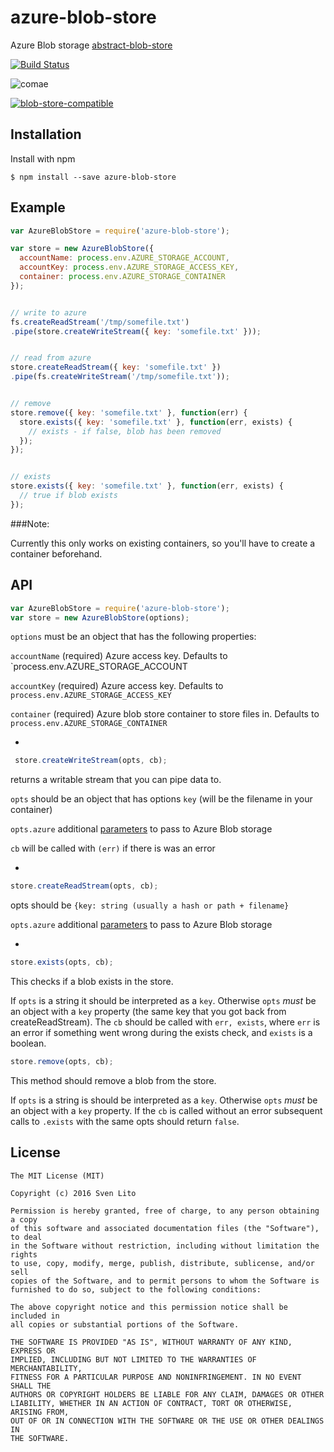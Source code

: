
# azure-blob-store

  Azure Blob storage [abstract-blob-store](http://npmrepo.com/abstract-blob-store)

  [![Build Status](https://travis-ci.org/svnlto/azure-blob-store.svg)](https://travis-ci.org/svnlto/azure-blob-store)

  ![comae](https://img.shields.io/badge/Development%20sponsored%20by-Comae%20Technologies-green.svg)


  [![blob-store-compatible](https://raw.githubusercontent.com/maxogden/abstract-blob-store/master/badge.png)](https://github.com/maxogden/abstract-blob-store)

## Installation

  Install with npm

    $ npm install --save azure-blob-store

## Example

```js
var AzureBlobStore = require('azure-blob-store');

var store = new AzureBlobStore({
  accountName: process.env.AZURE_STORAGE_ACCOUNT,
  accountKey: process.env.AZURE_STORAGE_ACCESS_KEY,
  container: process.env.AZURE_STORAGE_CONTAINER
});


// write to azure
fs.createReadStream('/tmp/somefile.txt')
.pipe(store.createWriteStream({ key: 'somefile.txt' }));


// read from azure
store.createReadStream({ key: 'somefile.txt' })
.pipe(fs.createWriteStream('/tmp/somefile.txt'));


// remove
store.remove({ key: 'somefile.txt' }, function(err) {
  store.exists({ key: 'somefile.txt' }, function(err, exists) {
    // exists - if false, blob has been removed
  });
});


// exists
store.exists({ key: 'somefile.txt' }, function(err, exists) {
  // true if blob exists
});

```

###Note:

Currently this only works on existing containers, so you'll have to create a 
container beforehand. 


## API

```js
var AzureBlobStore = require('azure-blob-store');
var store = new AzureBlobStore(options);

```

`options` must be an object that has the following properties:

`accountName` (required) Azure access key. Defaults to `process.env.AZURE_STORAGE_ACCOUNT

`accountKey` (required) Azure access key. Defaults to `process.env.AZURE_STORAGE_ACCESS_KEY`

`container` (required) Azure blob store container to store files in. Defaults to `process.env.AZURE_STORAGE_CONTAINER`

-

```js
 store.createWriteStream(opts, cb);
```


returns a writable stream that you can pipe data to.

`opts` should be an object that has options `key` (will be the filename in
your container)

`opts.azure` additional [parameters](http://azure.github.io/azure-storage-node/BlobService.html#createWriteStreamToNewAppendBlob) to pass to Azure Blob storage

`cb` will be called with `(err)` if there is was an error

-

```js
store.createReadStream(opts, cb);
```

opts should be `{key: string (usually a hash or path + filename}`

`opts.azure` additional [parameters](http://azure.github.io/azure-storage-node/BlobService.html#createReadStream) to pass to Azure Blob storage

-

```js
store.exists(opts, cb);
```

This checks if a blob exists in the store.

If `opts` is a string it should be interpreted as a `key`.
Otherwise `opts` *must* be an object with a `key` property (the same key that you got back from createReadStream). The `cb` should be called with `err, exists`, where `err` is an error if something went wrong during the exists check, and `exists` is a boolean.

```js
store.remove(opts, cb); 
```

This method should remove a blob from the store.

If `opts` is a string is should be interpreted as a `key`.
Otherwise `opts` *must* be an object with a `key` property. If the `cb` is called without an error subsequent calls to `.exists` with the same opts should return `false`.

## License

    The MIT License (MIT)

    Copyright (c) 2016 Sven Lito

    Permission is hereby granted, free of charge, to any person obtaining a copy
    of this software and associated documentation files (the "Software"), to deal
    in the Software without restriction, including without limitation the rights
    to use, copy, modify, merge, publish, distribute, sublicense, and/or sell
    copies of the Software, and to permit persons to whom the Software is
    furnished to do so, subject to the following conditions:

    The above copyright notice and this permission notice shall be included in
    all copies or substantial portions of the Software.

    THE SOFTWARE IS PROVIDED "AS IS", WITHOUT WARRANTY OF ANY KIND, EXPRESS OR
    IMPLIED, INCLUDING BUT NOT LIMITED TO THE WARRANTIES OF MERCHANTABILITY,
    FITNESS FOR A PARTICULAR PURPOSE AND NONINFRINGEMENT. IN NO EVENT SHALL THE
    AUTHORS OR COPYRIGHT HOLDERS BE LIABLE FOR ANY CLAIM, DAMAGES OR OTHER
    LIABILITY, WHETHER IN AN ACTION OF CONTRACT, TORT OR OTHERWISE, ARISING FROM,
    OUT OF OR IN CONNECTION WITH THE SOFTWARE OR THE USE OR OTHER DEALINGS IN
    THE SOFTWARE.
